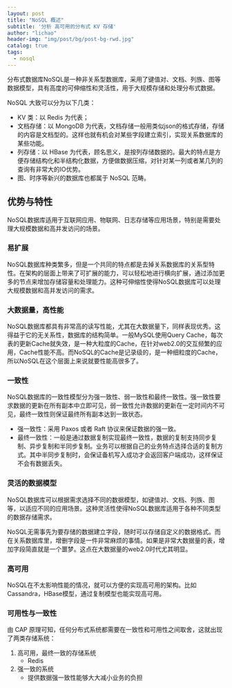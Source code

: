 ```yaml
---
layout: post
title: "NoSQL 概述"
subtitle: '分析 高可用的分布式 KV 存储'
author: "lichao"
header-img: "img/post/bg/post-bg-rwd.jpg"
catalog: true
tags:
  - nosql 
---
```


分布式数据库NoSQL是一种非关系型数据库，采用了键值对、文档、列族、图等数据模型，具有高度的可伸缩性和灵活性，用于大规模存储和处理分布式数据。

NoSQL 大致可以分为以下几类：

* KV 类：以 Redis 为代表；
* 文档存储：以 MongoDB 为代表，文档存储一般用类似json的格式存储，存储的内容是文档型的。这样也就有机会对某些字段建立索引，实现关系数据库的某些功能。
* 列存储：以 HBase 为代表，顾名思义，是按列存储数据的。最大的特点是方便存储结构化和半结构化数据，方便做数据压缩，对针对某一列或者某几列的查询有非常大的IO优势。
* 图、时序等新兴的数据库也都属于 NoSQL 范畴。

## 优势与特性

NoSQL数据库适用于互联网应用、物联网、日志存储等应用场景，特别是需要处理大规模数据和高并发访问的场景。

### 易扩展

NoSQL数据库种类繁多，但是一个共同的特点都是去掉关系数据库的关系型特性。在架构的层面上带来了可扩展的能力，可以轻松地进行横向扩展，通过添加更多的节点来增加存储容量和处理能力。这种可伸缩性使得NoSQL数据库可以处理大规模数据和高并发访问的需求。

### 大数据量，高性能

NoSQL数据库都具有非常高的读写性能，尤其在大数据量下，同样表现优秀。这得益于它的无关系性，数据库的结构简单。一般MySQL使用Query Cache，每次表的更新Cache就失效，是一种大粒度的Cache，在针对web2.0的交互频繁的应用，Cache性能不高。而NoSQL的Cache是记录级的，是一种细粒度的Cache，所以NoSQL在这个层面上来说就要性能高很多了。

### 一致性

NoSQL数据库的一致性模型分为强一致性、弱一致性和最终一致性。强一致性要求数据的更新在所有副本中立即可见，弱一致性允许数据的更新在一定时间内不可见，最终一致性则保证最终所有副本达到一致状态。

* 强一致性：采用 Paxos 或者 Raft 协议来保证数据的强一致。
* 最终一致性：一般是通过数据复制实现最终一致性，数据的复制支持同步复制、异步复制和半同步复制。业务可以根据自己的业务特点选择合适的复制方式。其中半同步复制时，会保证备机写入成功才会返回客户端成功，这样保证不会有数据丢失。

### 灵活的数据模型

NoSQL数据库可以根据需求选择不同的数据模型，如键值对、文档、列族、图等，以适应不同的应用场景。这种灵活性使得NoSQL数据库适用于各种不同类型的数据存储需求。

NoSQL无需事先为要存储的数据建立字段，随时可以存储自定义的数据格式。而在关系数据库里，增删字段是一件非常麻烦的事情。如果是非常大数据量的表，增加字段简直就是一个噩梦。这点在大数据量的web2.0时代尤其明显。

### 高可用

NoSQL在不太影响性能的情况，就可以方便的实现高可用的架构。比如Cassandra，HBase模型，通过复制模型也能实现高可用。

### 可用性与一致性

由 CAP 原理可知，任何分布式系统都需要在一致性和可用性之间取舍，这就出现了两类存储系统：

1. 高可用，最终一致的存储系统
   * Redis
2. 强一致的系统
   * 提供数据强一致性能够大大减小业务的负担
